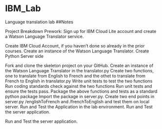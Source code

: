 # IBM_Lab
Language translation lab
##Notes

Project Breakdown
Prework: Sign up for IBM Cloud Lite account and create a Watson Language Translator service.

Create IBM Cloud Account, if you haven’t done so already in the prior courses.
Create an instance of the Watson Language Translator.
Create Python Server side

Fork and clone the skeleton project on your GitHub.
Create an instance of the Watson Language Translator in the translator.py
Create two functions, one to translate from English to French and the othet to translate from French to English in translator.py
Write unit tests to test the two functions
Run coding standards check against the two functions
Run unit tests and ensure the tests pass.
Package the above functions and tests as a standard python package
Import the package in server.py. Create two end points in server.py /englishToFrench and /frenchToEnglish and test them on local server.
Run and Test the Application in the lab environment.
Run and Test the server application.

Run and Test the server application.
